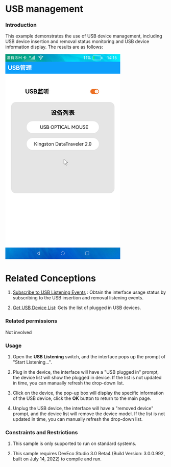 # USB management

### Introduction

This example demonstrates the use of USB device management, including USB device insertion and removal status monitoring and USB device information display. The results are as follows:

![](screenshots/device/DeviceList.png)

# Related Conceptions

1. [Subscribe to USB Listening Events](https://gitee.com/openharmony/docs/blob/master/zh-cn/application-dev/reference/apis/js-apis-commonEvent.md#commoneventcreatesubscriber) : Obtain the interface usage status by subscribing to the USB insertion and removal listening events.

2. [Get USB Device List](https://gitee.com/openharmony/docs/blob/master/zh-cn/application-dev/reference/apis/js-apis-usb.md#usbgetdevices): Gets the list of plugged in USB devices.

### Related permissions

Not involved

### Usage

1. Open the **USB Listening** switch, and the interface pops up the prompt of "Start Listening...".

2. Plug in the device, the interface will have a "USB plugged in" prompt, the device list will show the plugged in device. If the list is not updated in time, you can manually refresh the drop-down list.

3. Click on the device, the pop-up box will display the specific information of the USB device, click the **OK** button to return to the main page.

4. Unplug the USB device, the interface will have a "removed device" prompt, and the device list will remove the device model. If the list is not updated in time, you can manually refresh the drop-down list.

### Constraints and Restrictions

1. This sample is only supported to run on standard systems.

2. This sample requires DevEco Studio 3.0 Beta4 (Build Version: 3.0.0.992, built on July 14, 2022) to compile and run. 
